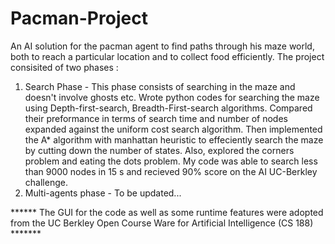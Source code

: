 Pacman-Project
==============

An AI solution for the pacman agent to find paths through his maze world, both to reach a particular location and to collect food efficiently. The project consisited of two phases :

1. Search Phase - This phase consists of searching in the maze and doesn't involve ghosts etc. Wrote python codes for searching the maze using Depth-first-search, Breadth-First-search algorithms. Compared their preformance in terms of search time and number of nodes expanded against the uniform cost search algorithm. Then implemented the A* algorithm with manhattan heuristic to effeciently search the maze by cutting down the number of states. Also, explored the corners problem and eating the dots problem. My code was able to search less than 9000 nodes in 15 s and recieved 90% score on the AI UC-Berkley challenge.
2. Multi-agents phase - To be updated...


****** The GUI for the code as well as some runtime features were adopted from the UC Berkley Open Course Ware for Artificial Intelligence (CS 188) *******

